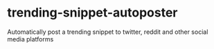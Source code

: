 # trending-snippet-autoposter
Automatically post a trending snippet to twitter, reddit and other social media platforms
